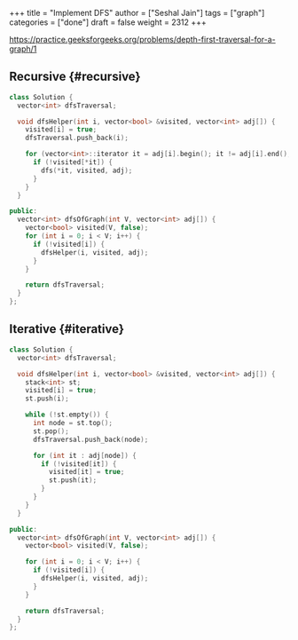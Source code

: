 +++
title = "Implement DFS"
author = ["Seshal Jain"]
tags = ["graph"]
categories = ["done"]
draft = false
weight = 2312
+++

<https://practice.geeksforgeeks.org/problems/depth-first-traversal-for-a-graph/1>

## Recursive {#recursive}

```cpp
class Solution {
  vector<int> dfsTraversal;

  void dfsHelper(int i, vector<bool> &visited, vector<int> adj[]) {
    visited[i] = true;
    dfsTraversal.push_back(i);

    for (vector<int>::iterator it = adj[i].begin(); it != adj[i].end(); it++) {
      if (!visited[*it]) {
        dfs(*it, visited, adj);
      }
    }
  }

public:
  vector<int> dfsOfGraph(int V, vector<int> adj[]) {
    vector<bool> visited(V, false);
    for (int i = 0; i < V; i++) {
      if (!visited[i]) {
        dfsHelper(i, visited, adj);
      }
    }

    return dfsTraversal;
  }
};
```

## Iterative {#iterative}

```cpp
class Solution {
  vector<int> dfsTraversal;

  void dfsHelper(int i, vector<bool> &visited, vector<int> adj[]) {
    stack<int> st;
    visited[i] = true;
    st.push(i);

    while (!st.empty()) {
      int node = st.top();
      st.pop();
      dfsTraversal.push_back(node);

      for (int it : adj[node]) {
        if (!visited[it]) {
          visited[it] = true;
          st.push(it);
        }
      }
    }
  }

public:
  vector<int> dfsOfGraph(int V, vector<int> adj[]) {
    vector<bool> visited(V, false);

    for (int i = 0; i < V; i++) {
      if (!visited[i]) {
        dfsHelper(i, visited, adj);
      }
    }

    return dfsTraversal;
  }
};
```
